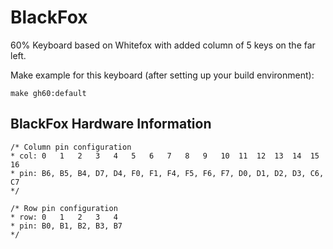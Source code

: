 BlackFox
===
60% Keyboard based on Whitefox with added column of 5 keys on the far left.

Make example for this keyboard (after setting up your build environment):

    make gh60:default

## BlackFox Hardware Information

    /* Column pin configuration
    * col: 0   1   2   3   4   5   6   7   8   9   10  11  12  13  14  15  16
    * pin: B6, B5, B4, D7, D4, F0, F1, F4, F5, F6, F7, D0, D1, D2, D3, C6, C7
    */
     
    /* Row pin configuration
    * row: 0   1   2   3   4
    * pin: B0, B1, B2, B3, B7
    */
